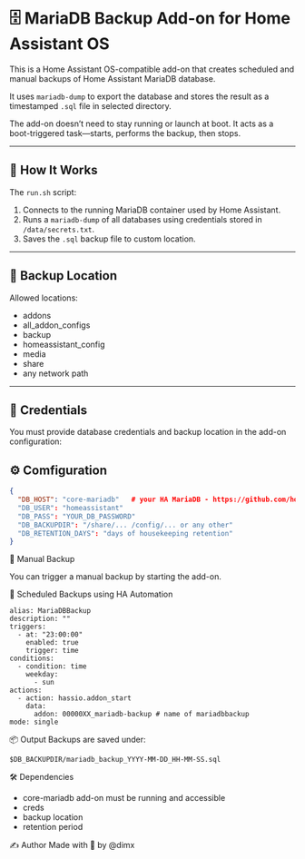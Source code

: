 # 🗄️ MariaDB Backup Add-on for Home Assistant OS

This is a Home Assistant OS-compatible add-on that creates scheduled and manual backups of Home Assistant MariaDB database.

It uses `mariadb-dump` to export the database and stores the result as a timestamped `.sql` file in selected directory.

The add-on doesn’t need to stay running or launch at boot. It acts as a boot-triggered task—starts, performs the backup, then stops.

---

## 🔧 How It Works

The `run.sh` script:

1. Connects to the running MariaDB container used by Home Assistant.
2. Runs a `mariadb-dump` of all databases using credentials stored in `/data/secrets.txt`.
3. Saves the `.sql` backup file to custom location.

---

## 📍 Backup Location

Allowed locations:

  - addons
  - all_addon_configs
  - backup
  - homeassistant_config
  - media
  - share
  - any network path

---

## 🔐 Credentials

You must provide database credentials and backup location in the add-on configuration:

## ⚙️ Comfiguration 

```json
{
  "DB_HOST": "core-mariadb"   # your HA MariaDB - https://github.com/home-assistant/addons/tree/master/mariadb
  "DB_USER": "homeassistant"
  "DB_PASS": "YOUR_DB_PASSWORD"
  "DB_BACKUPDIR": "/share/... /config/... or any other"
  "DB_RETENTION_DAYS": "days of housekeeping retention"
}
```

🚀 Manual Backup

You can trigger a manual backup by starting the add-on.


📅 Scheduled Backups using HA Automation


```
alias: MariaDBBackup
description: ""
triggers:
  - at: "23:00:00"
    enabled: true
    trigger: time
conditions:
  - condition: time
    weekday:
      - sun
actions:
  - action: hassio.addon_start
    data:
      addon: 00000XX_mariadb-backup # name of mariadbbackup 
mode: single
```

📦 Output
Backups are saved under:

```
$DB_BACKUPDIR/mariadb_backup_YYYY-MM-DD_HH-MM-SS.sql
```

🛠️ Dependencies
- core-mariadb add-on must be running and accessible
- creds
- backup location
- retention period



✍️ Author
Made with 💙 by @dimx
